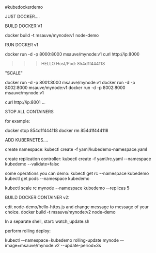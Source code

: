 #kubedockerdemo

JUST DOCKER....


BUILD DOCKER V1

docker build -t msauve/mynode:v1 node-demo

RUN DOCKER v1

docker run -d -p 8000:8000 msauve/mynode:v1
curl http://ip:8000

>>>  HELLO Host/Pod: 854d1f444118 



"SCALE"

docker run -d -p 8001:8000 msauve/mynode:v1
docker run -d -p 8002:8000 msauve/mynode:v1
docker run -d -p 8002:8000 msauve/mynode:v1

curl http://ip:8001 ...

STOP ALL CONTAINERS

for example: 

docker stop 854d1f444118
docker rm 854d1f444118

ADD KUBERNETES....

create namespace:
kubectl create -f yaml/kubedemo-namespace.yaml

create replication controller:
kubectl create -f yaml/rc.yaml --namespace kubedemo --validate=falsc

some operations you can demo:
kubectl get rc --namespace kubedemo
kubectl get pods --namespace kubedemo

kubectl scale rc mynode --namespace kubedemo --replicas 5

BUILD DOCKER CONTAINER v2:

edit node-demo/hello-https.js and change message to message of your choice.
docker build -t msauve/mynode:v2 node-demo


In a separate shell, start: watch_update.sh
 
perform rolling deploy:

kubectl --namespace=kubedemo rolling-update mynode --image=msauve/mynode:v2 --update-period=3s

